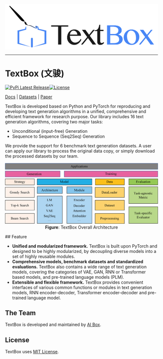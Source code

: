 ![TextBox Logo](asset/logo.png)

------

# TextBox (文骏)

[![PyPi Latest Release](https://img.shields.io/pypi/v/textbox)](https://pypi.org/project/textbox/)[![License](https://img.shields.io/badge/License-MIT-blue.svg)](./LICENSE)

[Docs] | [Datasets] | [Paper]

[Docs]: https://rucaibox.github.io/textbox.github.io/
[Datasets]: https://github.com/RUCAIBox/RecDatasets
[Paper]: https://arxiv.org/abs/2011.01731

TextBox is developed based on Python and PyTorch for reproducing and developing text generation algorithms in a unified, comprehensive and efficient framework for research purpose. Our library includes 16 text generation algorithms, covering two major tasks:

+ Unconditional (input-free) Generation
+ Sequence to Sequence (Seq2Seq) Generation

We provide the support for 6 benchmark text generation datasets. A user can apply our library to process the original data copy, or simply download the processed datasets by our team.
<p align="center">
  <img src="asset/framework.png" alt="TextBox v0.1 architecture">
  <br>
  <b>Figure</b>: TextBox Overall Architecture
</p>
## Feature

- **Unified and modularized framework.** TextBox is built upon PyTorch and designed to be highly modularized, by decoupling diverse models into a set of highly reusable modules.
- **Comprehensive models, benchmark datasets and standardized evaluations.** TextBox also contains a wide range of text generation models, covering the categories of VAE, GAN, RNN or Transformer based models, and pre-trained language models (PLM).
- **Extensible and flexible framework.** TextBox provides convenient interfaces of various common functions or modules in text generation models, RNN encoder-decoder, Transformer encoder-decoder and pre-trained language model.

## The Team

TextBox is developed and maintained by [AI Box](http://aibox.ruc.edu.cn/).

## License
TextBox uses [MIT License](./LICENSE).
